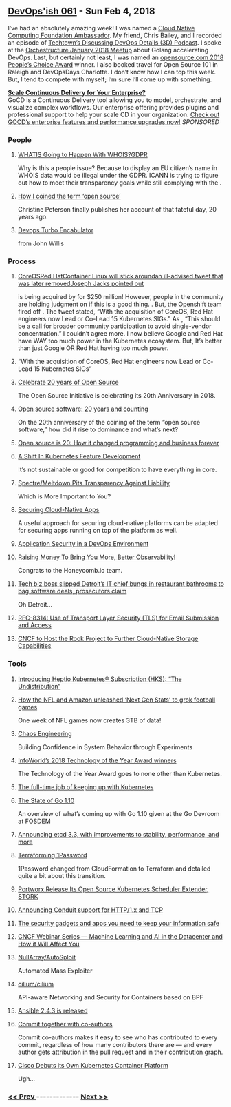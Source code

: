 ## [DevOps'ish 061](https://devopsish.com/061) - Sun Feb 4, 2018

I’ve had an absolutely amazing week! I was named a <a href="https://chrisshort.net/chris-short-named-cloud-native-ambassador/">Cloud Native Computing Foundation Ambassador</a>. My friend, Chris Bailey, and I recorded an episode of <a href="http://techtowntraining.com/podcastgen/">Techtown’s Discussing DevOps Details (3D) Podcast</a>. I spoke at the <a href="https://chrisshort.net/orchestructure-january-2018-meetup/">Orchestructure January 2018 Meetup</a> about Golang accelerating DevOps. Last, but certainly not least, I was named an <a href="https://opensource.com/article/18/2/community-awards-2018">opensource.com 2018 People’s Choice Award</a> winner. I also booked travel for Open Source 101 in Raleigh and DevOpsDays Charlotte. I don’t know how I can top this week. But, I tend to compete with myself; I’m sure I’ll come up with something.

<a href="https://www.gocd.org/enterprise/?utm_campaign=enterprise_page&amp;utm_medium=email&amp;utm_source=devopsish_newsletter&amp;utm_content=enterprise_page&amp;utm_term="><strong>Scale Continuous Delivery for Your Enterprise?</strong></a><br/>GoCD is a Continuous Delivery tool allowing you to model, orchestrate, and visualize complex workflows. Our enterprise offering provides plugins and professional support to help your scale CD in your organization. <a href="https://www.gocd.org/enterprise/?utm_campaign=enterprise_page&amp;utm_medium=email&amp;utm_source=devopsish_newsletter&amp;utm_content=enterprise_page&amp;utm_term=">Check out GOCD’s enterprise features and performance upgrades now!</a> <em>SPONSORED</em>

### People

1. [WHATIS Going to Happen With WHOIS?GDPR](https://motherboard.vice.com/en_us/article/vbpgga/whois-gdpr-europe-icann-registrar)

    Why is this a people issue? Because to display an EU citizen’s name in WHOIS data would be illegal under the GDPR. ICANN is trying to figure out how to meet their transparency goals while still complying with the .
1. [How I coined the term ‘open source’](https://opensource.com/article/18/2/coining-term-open-source-software)

     Christine Peterson finally publishes her account of that fateful day, 20 years ago.
1. [Devops Turbo Encabulator](https://youtu.be/iCPOWHgUKyo)

    from John Willis
### Process

1. [CoreOSRed HatContainer Linux will stick aroundan ill-advised tweet that was later removedJoseph Jacks pointed out](https://coreos.com/blog/coreos-agrees-to-join-red-hat/)

    is being acquired by  for $250 million! However, people in the community are holding judgment on if this is a good thing. . But, the Openshift team fired off . The tweet stated, “With the acquisition of CoreOS, Red Hat engineers now Lead or Co-Lead 15 Kubernetes SIGs.” As , “This should be a call for broader community participation to avoid single-vendor concentration.” I couldn’t agree more. I now believe Google and Red Hat have WAY too much power in the Kubernetes ecosystem. But, It’s better than just Google OR Red Hat having too much power.
1. []()

    “With the acquisition of CoreOS, Red Hat engineers now Lead or Co-Lead 15 Kubernetes SIGs”
1. [Celebrate 20 years of Open Source](https://opensource.net/)

     The Open Source Initiative is celebrating its 20th Anniversary in 2018.
1. [Open source software: 20 years and counting](https://opensource.com/article/18/2/open-source-20-years-and-counting)

     On the 20th anniversary of the coining of the term “open source software,” how did it rise to dominance and what’s next?
1. [​Open source is 20: How it changed programming and business forever](http://www.zdnet.com/article/open-source-turns-20/)

    
1. [A Shift In Kubernetes Feature Development](https://codeengineered.com/blog/2018/kubernetes-change-feature-dev/)

     It’s not sustainable or good for competition to have everything in core.
1. [Spectre/Meltdown Pits Transparency Against Liability](https://www.bunniestudios.com/blog/?p=5127)

     Which is More Important to You?
1. [Securing Cloud-Native Apps](https://www.darkreading.com/cloud/securing-cloud-native-apps-/a/d-id/1330951?)

     A useful approach for securing cloud-native platforms can be adapted for securing apps running on top of the platform as well.
1. [Application Security in a DevOps Environment](https://eng.lyft.com/application-security-in-a-devops-environment-53092f8a6048)

    
1. [Raising Money To Bring You More, Better Observability!](https://honeycomb.io/blog/2018/02/raising-money-to-bring-you-more-better-observability/)

     Congrats to the Honeycomb.io team.
1. [Tech biz boss slipped Detroit’s IT chief bungs in restaurant bathrooms to bag software deals, prosecutors claim](https://www.theregister.co.uk/2018/02/01/ceo_detroit_it_bribe_charges/)

     Oh Detroit…
1. [RFC-8314: Use of Transport Layer Security (TLS) for Email Submission and Access](https://tools.ietf.org/html/rfc8314)

    
1. [CNCF to Host the Rook Project to Further Cloud-Native Storage Capabilities](https://www.cncf.io/blog/2018/01/29/cncf-host-rook-project-cloud-native-storage-capabilities/)

    
### Tools

1. [Introducing Heptio Kubernetes® Subscription (HKS): “The Undistribution”](https://blog.heptio.com/introducing-heptio-kubernetes-subscription-5415052ef374)

    
1. [How the NFL and Amazon unleashed ‘Next Gen Stats’ to grok football games](https://www.techrepublic.com/article/how-the-nfl-and-amazon-unleashed-next-gen-stats-to-grok-football-games/)

     One week of NFL games now creates 3TB of data!
1. [Chaos Engineering](http://www.oreilly.com/webops-perf/free/chaos-engineering.csp)

     Building Confidence in System Behavior through Experiments
1. [InfoWorld’s 2018 Technology of the Year Award winners](https://www.infoworld.com/article/3251828/application-development/infoworlds-2018-technology-of-the-year-award-winners.html#slide2)

     The Technology of the Year Award goes to none other than Kubernetes.
1. [The full-time job of keeping up with Kubernetes](https://gravitational.com/blog/kubernetes-release-cycle/#)

    
1. [The State of Go 1.10](https://speakerdeck.com/campoy/the-state-of-go-1-dot-10)

     An overview of what’s coming up with Go 1.10 given at the Go Devroom at FOSDEM
1. [Announcing etcd 3.3, with improvements to stability, performance, and more](https://coreos.com/blog/announcing-etcd-3.3)

    
1. [Terraforming 1Password](https://blog.agilebits.com/2018/01/25/terraforming-1password/)

     1Password changed from CloudFormation to Terraform and detailed quite a bit about this transition.
1. [Portworx Release Its Open Source Kubernetes Scheduler Extender, STORK](http://www.storagereview.com/portworx_release_its_open_source_kubernetes_scheduler_extender_stork)

    
1. [Announcing Conduit support for HTTP/1.x and TCP](https://buoyant.io/2018/02/01/announcing-conduit-support-http-1-x-tcp/)

    
1. [The security gadgets and apps you need to keep your information safe](https://flipboard.com/@flipboard/-the-security-gadgets-and-apps-you-need-/f-7dfeec528b%2Fpopsci.com)

    
1. [CNCF Webinar Series — Machine Learning and AI in the Datacenter and How it Will Affect You](https://www.cncf.io/event/webinar-machine-learning-datacenter/)

    
1. [NullArray/AutoSploit](https://github.com/NullArray/AutoSploit)

     Automated Mass Exploiter
1. [cilium/cilium](https://github.com/cilium/cilium)

     API-aware Networking and Security for Containers based on BPF
1. [Ansible 2.4.3 is released](https://github.com/ansible/ansible/blob/stable-2.4/CHANGELOG.md)

    
1. [Commit together with co-authors](https://github.com/blog/2496-commit-together-with-co-authors?ref=producthunt)

     Commit co-authors makes it easy to see who has contributed to every commit, regardless of how many contributors there are — and every author gets attribution in the pull request and in their contribution graph.
1. [Cisco Debuts its Own Kubernetes Container Platform](https://mobile.serverwatch.com/server-news/cisco-debuts-its-own-kubernetes-container-platform.html)

     Ugh…

### [ << Prev ](sreweekly-60.md) ------------- [ Next >> ](sreweekly-62.md)